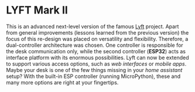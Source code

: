 # LYFT Mark II

This is an advanced next-level version of the famous [Lyft](https://github.com/mgkoenig/lyft) project. Apart from general improvements (lessons learned from the previous version) the focus of this re-design was placed on versatility and flexibility. Therefore, a dual-controller architecture was chosen. One controller is responsible for the desk communication only, while the second controller (__ESP32__) acts as interface platform with its enormous possibilities. Lyft can now be extended to support various access options, such as _web interfaces_ or _mobile apps_. Maybe your desk is one of the few things missing in your _home assistant_ setup? With the built-in ESP controller (running MicroPython), these and many more options are right at your fingertips. 



